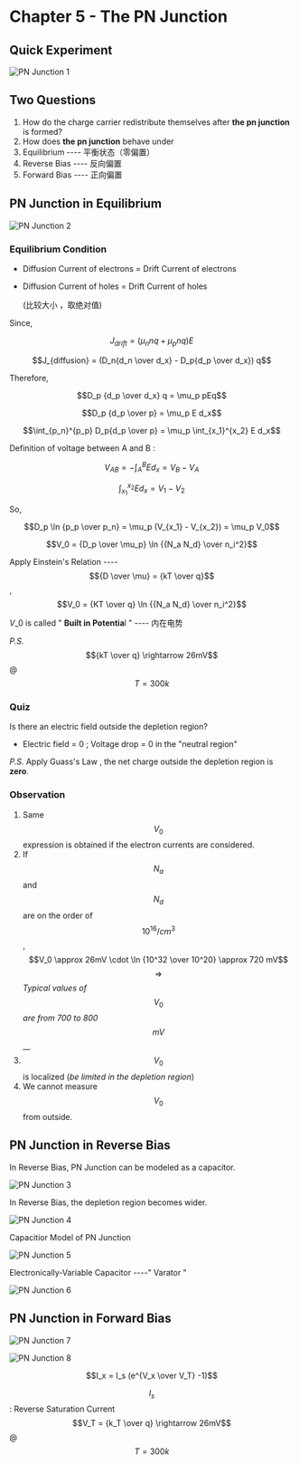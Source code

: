 # Chapter 5 - The PN Junction

## Quick Experiment

![PN Junction 1](http://pcih4qs1o.bkt.clouddn.com/PN%20Junction%201.jpg)

## Two Questions

1. How do the charge carrier redistribute themselves after **the pn junction** is formed?
2. How does **the pn junction** behave under
3. Equilibrium ---- 平衡状态（零偏置）
4. Reverse Bias ---- 反向偏置
5. Forward Bias ---- 正向偏置

## PN Junction in Equilibrium

![PN Junction 2](http://pcih4qs1o.bkt.clouddn.com/PN%20Junction%202.jpg)

### Equilibrium Condition

* Diffusion Current of electrons = Drift Current of electrons
* Diffusion Current of holes = Drift Current of holes

  \(比较大小 ，取绝对值\)

Since,

$$J_{drift} = ( \mu_n nq + \mu_p nq) E$$

$$J_{diffusion} = (D_n{d_n \over d_x} - D_p{d_p \over d_x}) q$$

Therefore,

$$D_p {d_p \over d_x} q = \mu_p pEq$$

$$D_p {d_p \over p} = \mu_p E d_x$$

$$\int_{p_n}^{p_p} D_p{d_p \over p} = \mu_p \int_{x_1}^{x_2} E d_x$$

Definition of voltage between A and B :

$$V_{AB} = -\int_A^B E d_x = V_B - V_A$$

$$\int_{x_1}^{x_2} E d_x = V_1- V_2$$

So,

$$D_p \ln {p_p \over p_n} = \mu_p (V_{x_1} - V_{x_2}) = \mu_p V_0$$

$$V_0 = {D_p \over \mu_p} \ln {{N_a N_d} \over n_i^2}$$

Apply Einstein's Relation ---- $${D \over \mu} = {kT \over q}$$ , $$V_0 = {KT \over q} \ln {{N_a N_d} \over n_i^2}$$

$V\_0$ is called " **Built in Potentia**l " ---- 内在电势

_P.S._ $${kT \over q} \rightarrow 26mV$$ @ $$T = 300k$$

### Quiz

Is there an electric field outside the depletion region?

* Electric field = 0 ; Voltage drop = 0 in the "neutral region"

_P.S._ Apply Guass's Law , the net charge outside the depletion region is **zero**.

### Observation

1. Same $$V_0$$ expression is obtained if the electron currents are considered.
2. If $$N_a$$ and $$N_d$$ are on the order of $$10^{16} / cm^3$$, $$V_0 \approx 26mV \cdot \ln {10^32 \over 10^20} \approx 720 mV$$ $$\Rightarrow$$ _Typical values of_ $$V_0$$ _are from 700 to 800_ $$mV$$\_\_
3. $$V_0$$ is localized \(_be limited in the depletion region_\)
4. We cannot measure $$V_0$$ from outside.

## PN Junction in Reverse Bias

In Reverse Bias, PN Junction can be modeled as a capacitor.

![PN Junction 3](http://pcih4qs1o.bkt.clouddn.com/PN%20Junction%203.jpg)

In Reverse Bias, the depletion region becomes wider.

![PN Junction 4](http://pcih4qs1o.bkt.clouddn.com/PN%20Junction%204.jpg)

Capacitior Model of PN Junction

![PN Junction 5](http://pcih4qs1o.bkt.clouddn.com/PN%20Junction%205.jpg)

Electronically-Variable Capacitor ----" Varator "

![PN Junction 6](http://pcih4qs1o.bkt.clouddn.com/PN%20Junction%206.jpg)

## PN Junction in Forward Bias

![PN Junction 7](http://pcih4qs1o.bkt.clouddn.com/PN%20Junction%207.jpg)

![PN Junction 8](http://pcih4qs1o.bkt.clouddn.com/PN%20Junction%208.jpg)

$$I_x = I_s (e^{V_x \over V_T} -1)$$

$$I_s$$ : Reverse Saturation Current $$V_T = {k_T \over q} \rightarrow 26mV$$ @ $$T = 300k$$

